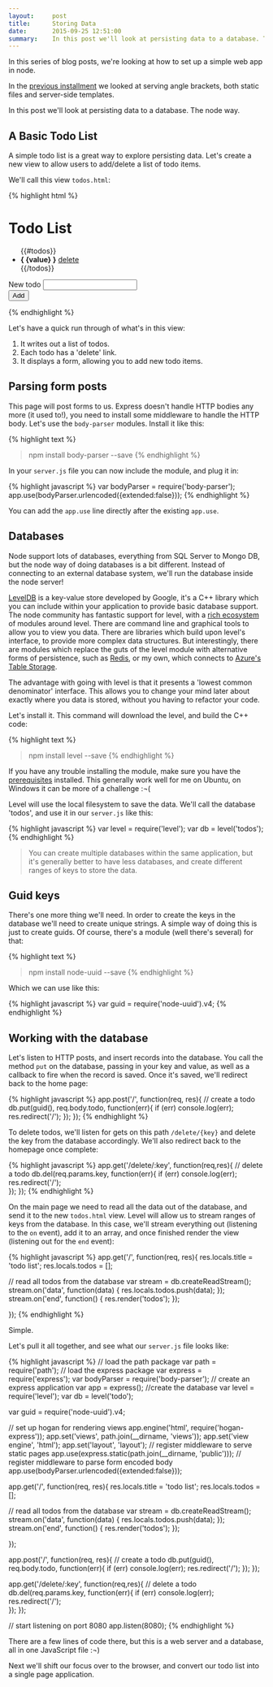 ```yaml
---
layout:     post
title:      Storing Data
date:       2015-09-25 12:51:00
summary:    In this post we'll look at persisting data to a database. The node way.
---
```


In this series of blog posts, we're looking at how to set up a simple web app in node.

In the [previous installment](http://richorama.github.io/2015/09/21/serving-angle-brackets/) we looked at serving angle brackets, both static files and server-side templates.

In this post we'll look at persisting data to a database. The node way.

## A Basic Todo List

A simple todo list is a great way to explore persisting data. Let's create a new view to allow users to add/delete a list of todo items.

We'll call this view `todos.html`:

{% highlight html %}
<div class="container">
  
  <h1>Todo List</h1>

  <ul>
    {{#todos}}    
      <li><strong>{ {value} }</strong> <a href="/delete/{ {key} }">delete</a></li>
    {{/todos}}
  </ul>

  <form method="POST" class="form-inline">
    <div class="form-group">
      <label>New todo</label>
      <input name="todo" type="text" class="form-control">
    </div>
    <button type="submit" class="btn btn-default">Add</button>
  </form>

</div>
{% endhighlight %}

Let's have a quick run through of what's in this view:

1. It writes out a list of todos.
1. Each todo has a 'delete' link.
1. It displays a form, allowing you to add new todo items.

## Parsing form posts

This page will post forms to us. Express doesn't handle HTTP bodies any more (it used to!), you need to install some middleware to handle the HTTP body. Let's use the `body-parser` modules. Install it like this:

{% highlight text %}
> npm install body-parser --save
{% endhighlight %}

In your `server.js` file you can now include the module, and plug it in:

{% highlight javascript %}
var bodyParser = require('body-parser');
app.use(bodyParser.urlencoded({extended:false}));
{% endhighlight %}

You can add the `app.use` line directly after the existing `app.use`.

## Databases

Node support lots of databases, everything from SQL Server to Mongo DB, but the node way of doing databases is a bit different. Instead of connecting to an external database system, we'll run the database inside the node server!

[LevelDB](https://github.com/google/leveldb) is a key-value store developed by Google, it's a C++ library which you can include within your application to provide basic database support. The node community has fantastic support for level, with a [rich ecosystem](https://github.com/level/levelup/wiki/Modules) of modules around level. There are command line and graphical tools to allow you to view you data. There are libraries which build upon level's interface, to provide more complex data structures. But interestingly, there are modules which replace the guts of the level module with alternative forms of persistence, such as [Redis](https://github.com/hmalphettes/redisdown), or my own, which connects to [Azure's Table Storage](https://github.com/richorama/azureleveldown).

The advantage with going with level is that it presents a 'lowest common denominator' interface. This allows you to change your mind later about exactly where you data is stored, without you having to refactor your code.

Let's install it. This command will download the level, and build the C++ code:

{% highlight text %}
> npm install level --save
{% endhighlight %}

If you have any trouble installing the module, make sure you have the [prerequisites](https://github.com/nodejs/node-gyp#installation) installed. This generally work well for me on Ubuntu, on Windows it can be more of a challenge :¬(

Level will use the local filesystem to save the data. We'll call the database 'todos', and use it in our `server.js` like this:

{% highlight javascript %}
var level = require('level');
var db = level('todos');
{% endhighlight %}

> You can create multiple databases within the same application, but it's generally better to have less databases, and create different ranges of keys to store the data.

## Guid keys

There's one more thing we'll need. In order to create the keys in the database we'll need to create unique strings. A simple way of doing this is just to create guids. Of course, there's a module (well there's several) for that:

{% highlight text %}
> npm install node-uuid --save
{% endhighlight %}

Which we can use like this:

{% highlight javascript %}
var guid = require('node-uuid').v4;
{% endhighlight %}

## Working with the database

Let's listen to HTTP posts, and insert records into the database. You call the method `put` on the database, passing in your key and value, as well as a callback to fire when the record is saved. Once it's saved, we'll redirect back to the home page:

{% highlight javascript %}
app.post('/', function(req, res){
  // create a todo
  db.put(guid(), req.body.todo, function(err){
    if (err) console.log(err);
    res.redirect('/');
  });
});
{% endhighlight %}

To delete todos, we'll listen for gets on this path `/delete/{key}` and delete the key from the database accordingly. We'll also redirect back to the homepage once complete:

{% highlight javascript %}
app.get('/delete/:key', function(req,res){
  // delete a todo
  db.del(req.params.key, function(err){
    if (err) console.log(err);
    res.redirect('/');  
  });
});
{% endhighlight %}

On the main page we need to read all the data out of the database, and send it to the new `todos.html` view. Level will allow us to stream ranges of keys from the database. In this case, we'll stream everything out (listening to the `on` event), add it to an array, and once finished render the view (listening out for the `end` event):

{% highlight javascript %}
app.get('/', function(req, res){
  res.locals.title = 'todo list';
  res.locals.todos = [];
  
  // read all todos from the database
  var stream = db.createReadStream();
  stream.on('data', function(data) {
    res.locals.todos.push(data);
  });
  stream.on('end', function() {
    res.render('todos');
  });
  
});
{% endhighlight %}

Simple.

Let's pull it all together, and see what our `server.js` file looks like:

{% highlight javascript %}
// load the path package
var path = require('path');
// load the express package
var express = require('express');
var bodyParser = require('body-parser');
// create an express application 
var app = express();
//create the database
var level = require('level');
var db = level('todo');

var guid = require('node-uuid').v4;

// set up hogan for rendering views
app.engine('html', require('hogan-express'));
app.set('views', path.join(__dirname, 'views'));
app.set('view engine', 'html');
app.set('layout', 'layout');
// register middleware to serve static pages
app.use(express.static(path.join(__dirname, 'public')));
// register middleware to parse form encoded body
app.use(bodyParser.urlencoded({extended:false}));

app.get('/', function(req, res){
  res.locals.title = 'todo list';
  res.locals.todos = [];
  
  // read all todos from the database
  var stream = db.createReadStream();
  stream.on('data', function(data) {
    res.locals.todos.push(data);
  });
  stream.on('end', function() {
    res.render('todos');
  });
  
});

app.post('/', function(req, res){
  // create a todo
  db.put(guid(), req.body.todo, function(err){
    if (err) console.log(err);
    res.redirect('/');
  });
});

app.get('/delete/:key', function(req,res){
  // delete a todo
  db.del(req.params.key, function(err){
    if (err) console.log(err);
    res.redirect('/');  
  });
});

// start listening on port 8080
app.listen(8080);
{% endhighlight %}

There are a few lines of code there, but this is a web server and a database, all in one JavaScript file :¬)

Next we'll shift our focus over to the browser, and convert our todo list into a single page application.